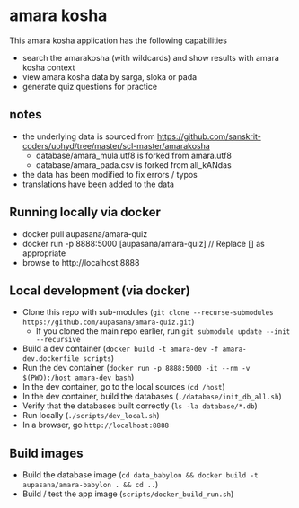# amara kosha

This amara kosha application has the following capabilities

- search the amarakosha (with wildcards) and show results with amara kosha context
- view amara kosha data by sarga, sloka or pada
- generate quiz questions for practice

## notes

- the underlying data is sourced from https://github.com/sanskrit-coders/uohyd/tree/master/scl-master/amarakosha
  - database/amara_mula.utf8 is forked from amara.utf8
  - database/amara_pada.csv is forked from all_kANdas
- the data has been modified to fix errors / typos
- translations have been added to the data

## Running locally via docker

- docker pull aupasana/amara-quiz
- docker run -p 8888:5000 [aupasana/amara-quiz]           // Replace [] as appropriate
- browse to http://localhost:8888

## Local development (via docker)

- Clone this repo with sub-modules (`git clone --recurse-submodules https://github.com/aupasana/amara-quiz.git`)
  - If you cloned the main repo earlier, run `git submodule update --init --recursive`
- Build a dev container (`docker build -t amara-dev -f amara-dev.dockerfile scripts`)
- Run the dev container (`docker run -p 8888:5000 -it --rm -v $(PWD):/host amara-dev bash`)
- In the dev container, go to the local sources (`cd /host`)
- In the dev container, build the databases (`./database/init_db_all.sh`)
- Verify that the databases built correctly (`ls -la database/*.db`)
- Run locally (`./scripts/dev_local.sh`)
- In a browser, go `http://localhost:8888`

## Build images

- Build the database image (`cd data_babylon && docker build -t aupasana/amara-babylon . && cd ..`)
- Build / test the app image (`scripts/docker_build_run.sh`)
